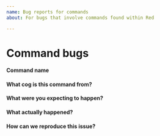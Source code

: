 ```yaml
---
name: Bug reports for commands
about: For bugs that involve commands found within Red

---
```


# Command bugs

<!-- 
Did you find a bug with a command? Fill out the following:
-->

#### Command name

<!-- Replace this line with the name of the command -->

#### What cog is this command from?

<!-- Replace this line with the name of the cog -->

#### What were you expecting to happen?

<!-- Replace this line with a description of what you were expecting to happen -->

#### What actually happened?

<!-- Replace this line with a description of what actually happened. Include any error messages -->

#### How can we reproduce this issue?

<!-- Replace with numbered steps to reproduce the issue -->
